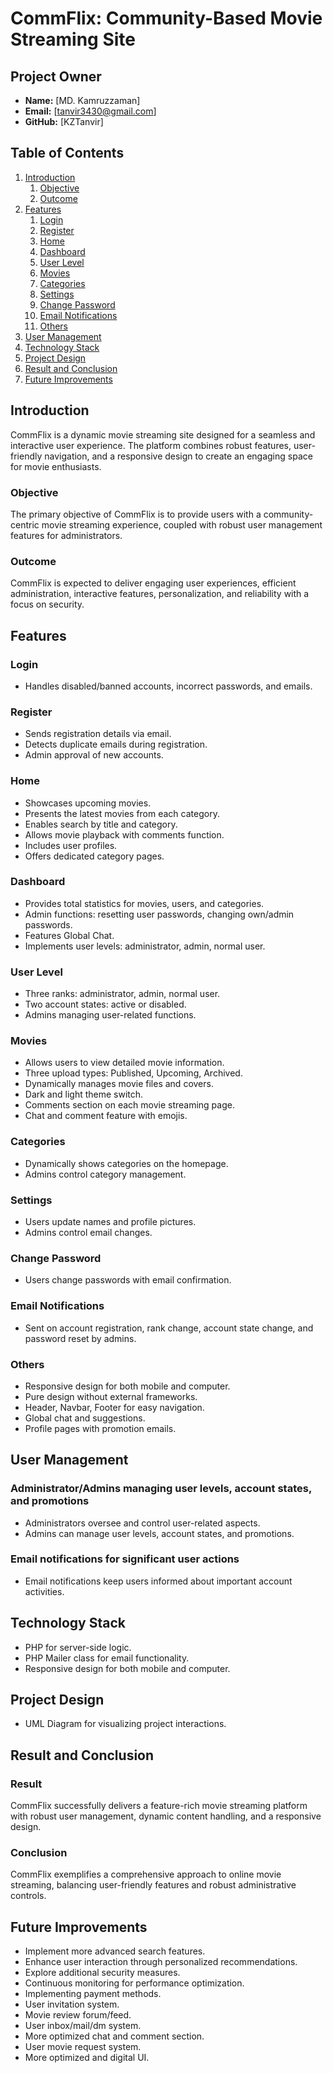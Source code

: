 # CommFlix: Community-Based Movie Streaming Site

## Project Owner
- **Name:** [MD. Kamruzzaman]
- **Email:** [tanvir3430@gmail.com]
- **GitHub:** [KZTanvir]

## Table of Contents
1. [Introduction](#introduction)
    1. [Objective](#objective)
    2. [Outcome](#outcome)
2. [Features](#features)
    1. [Login](#login)
    2. [Register](#register)
    3. [Home](#home)
    4. [Dashboard](#dashboard)
    5. [User Level](#user-level)
    6. [Movies](#movies)
    7. [Categories](#categories)
    8. [Settings](#settings)
    9. [Change Password](#change-password)
    10. [Email Notifications](#email-notifications)
    11. [Others](#others)
3. [User Management](#user-management)
4. [Technology Stack](#technology-stack)
5. [Project Design](#project-design)
6. [Result and Conclusion](#result-and-conclusion)
7. [Future Improvements](#future-improvements)

## Introduction

CommFlix is a dynamic movie streaming site designed for a seamless and interactive user experience. The platform combines robust features, user-friendly navigation, and a responsive design to create an engaging space for movie enthusiasts.

### Objective

The primary objective of CommFlix is to provide users with a community-centric movie streaming experience, coupled with robust user management features for administrators.

### Outcome

CommFlix is expected to deliver engaging user experiences, efficient administration, interactive features, personalization, and reliability with a focus on security.

## Features

### Login
- Handles disabled/banned accounts, incorrect passwords, and emails.

### Register
- Sends registration details via email.
- Detects duplicate emails during registration.
- Admin approval of new accounts.

### Home
- Showcases upcoming movies.
- Presents the latest movies from each category.
- Enables search by title and category.
- Allows movie playback with comments function.
- Includes user profiles.
- Offers dedicated category pages.

### Dashboard
- Provides total statistics for movies, users, and categories.
- Admin functions: resetting user passwords, changing own/admin passwords.
- Features Global Chat.
- Implements user levels: administrator, admin, normal user.

### User Level
- Three ranks: administrator, admin, normal user.
- Two account states: active or disabled.
- Admins managing user-related functions.

### Movies
- Allows users to view detailed movie information.
- Three upload types: Published, Upcoming, Archived.
- Dynamically manages movie files and covers.
- Dark and light theme switch.
- Comments section on each movie streaming page.
- Chat and comment feature with emojis.

### Categories
- Dynamically shows categories on the homepage.
- Admins control category management.

### Settings
- Users update names and profile pictures.
- Admins control email changes.

### Change Password
- Users change passwords with email confirmation.

### Email Notifications
- Sent on account registration, rank change, account state change, and password reset by admins.

### Others
- Responsive design for both mobile and computer.
- Pure design without external frameworks.
- Header, Navbar, Footer for easy navigation.
- Global chat and suggestions.
- Profile pages with promotion emails.

## User Management

### Administrator/Admins managing user levels, account states, and promotions
- Administrators oversee and control user-related aspects.
- Admins can manage user levels, account states, and promotions.

### Email notifications for significant user actions
- Email notifications keep users informed about important account activities.

## Technology Stack

- PHP for server-side logic.
- PHP Mailer class for email functionality.
- Responsive design for both mobile and computer.

## Project Design

- UML Diagram for visualizing project interactions.

## Result and Conclusion

### Result
CommFlix successfully delivers a feature-rich movie streaming platform with robust user management, dynamic content handling, and a responsive design.

### Conclusion
CommFlix exemplifies a comprehensive approach to online movie streaming, balancing user-friendly features and robust administrative controls.

## Future Improvements

- Implement more advanced search features.
- Enhance user interaction through personalized recommendations.
- Explore additional security measures.
- Continuous monitoring for performance optimization.
- Implementing payment methods.
- User invitation system.
- Movie review forum/feed.
- User inbox/mail/dm system.
- More optimized chat and comment section.
- User movie request system.
- More optimized and digital UI.
